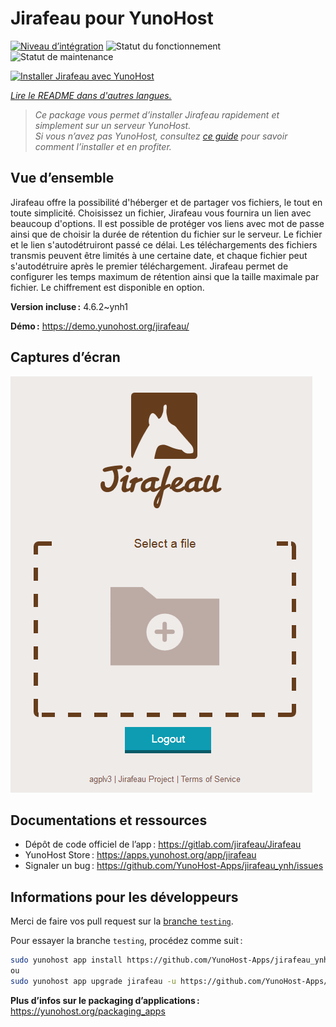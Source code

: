 <!--
Nota bene : ce README est automatiquement généré par <https://github.com/YunoHost/apps/tree/master/tools/readme_generator>
Il NE doit PAS être modifié à la main.
-->

# Jirafeau pour YunoHost

[![Niveau d’intégration](https://apps.yunohost.org/badge/integration/jirafeau)](https://ci-apps.yunohost.org/ci/apps/jirafeau/)
![Statut du fonctionnement](https://apps.yunohost.org/badge/state/jirafeau)
![Statut de maintenance](https://apps.yunohost.org/badge/maintained/jirafeau)

[![Installer Jirafeau avec YunoHost](https://install-app.yunohost.org/install-with-yunohost.svg)](https://install-app.yunohost.org/?app=jirafeau)

*[Lire le README dans d'autres langues.](./ALL_README.md)*

> *Ce package vous permet d’installer Jirafeau rapidement et simplement sur un serveur YunoHost.*  
> *Si vous n’avez pas YunoHost, consultez [ce guide](https://yunohost.org/install) pour savoir comment l’installer et en profiter.*

## Vue d’ensemble

Jirafeau offre la possibilité d'héberger et de partager vos fichiers, le tout en toute simplicité. Choisissez un fichier, Jirafeau vous fournira un lien avec beaucoup d'options. Il est possible de protéger vos liens avec mot de passe ainsi que de choisir la durée de rétention du fichier sur le serveur. Le fichier et le lien s'autodétruiront passé ce délai. Les téléchargements des fichiers transmis peuvent être limités à une certaine date, et chaque fichier peut s'autodétruire après le premier téléchargement. Jirafeau permet de configurer les temps maximum de rétention ainsi que la taille maximale par fichier. Le chiffrement est disponible en option.


**Version incluse :** 4.6.2~ynh1

**Démo :** <https://demo.yunohost.org/jirafeau/>

## Captures d’écran

![Capture d’écran de Jirafeau](./doc/screenshots/TPjh48P.png)

## Documentations et ressources

- Dépôt de code officiel de l’app : <https://gitlab.com/jirafeau/Jirafeau>
- YunoHost Store : <https://apps.yunohost.org/app/jirafeau>
- Signaler un bug : <https://github.com/YunoHost-Apps/jirafeau_ynh/issues>

## Informations pour les développeurs

Merci de faire vos pull request sur la [branche `testing`](https://github.com/YunoHost-Apps/jirafeau_ynh/tree/testing).

Pour essayer la branche `testing`, procédez comme suit :

```bash
sudo yunohost app install https://github.com/YunoHost-Apps/jirafeau_ynh/tree/testing --debug
ou
sudo yunohost app upgrade jirafeau -u https://github.com/YunoHost-Apps/jirafeau_ynh/tree/testing --debug
```

**Plus d’infos sur le packaging d’applications :** <https://yunohost.org/packaging_apps>
